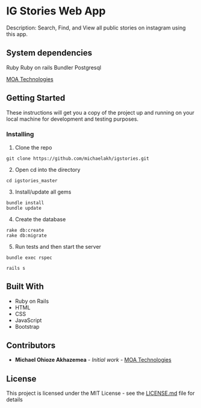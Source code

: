 # IG Stories Web App

Description: Search, Find, and View all public stories on instagram using this app. 

## System dependencies

Ruby
Ruby on rails
Bundler
Postgresql

[MOA Technologies](https://moatechnologies.herokuapp.com)

## Getting Started

These instructions will get you a copy of the project up and running on your local machine for development and testing purposes.

### Installing

1. Clone the repo

``` console
git clone https://github.com/michaelakh/igstories.git
```

2. Open cd into the directory

``` console
cd igstories_master
```
3. Install/update all gems

``` console
bundle install
bundle update
```

4. Create the database

``` console
rake db:create
rake db:migrate
```

5. Run tests and then start the server

``` console
bundle exec rspec
```
``` console
rails s
```

## Built With

* Ruby on Rails
* HTML
* CSS
* JavaScript
* Bootstrap

## Contributors

* **Michael Ohioze Akhazemea** - *Initial work* - [MOA Technologies](https://moatechnologies.herokuapp.com)


## License

This project is licensed under the MIT License - see the [LICENSE.md](LICENSE.md) file for details
